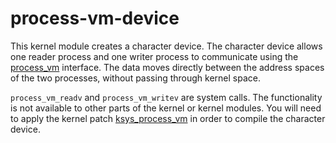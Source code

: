 # process-vm-device

This kernel module creates a character device. The character device allows
one reader process and one writer process to communicate using the
[process_vm](https://linux.die.net/man/2/process_vm_writev) interface.
The data moves directly between the address spaces of the two processes,
without passing through kernel space.

`process_vm_readv` and `process_vm_writev` are system calls. The functionality
is not available to other parts of the kernel or kernel modules. You will need
to apply the kernel patch
[ksys_process_vm](/devices/process-vm-device/ksys_process_vm.patch) in order to
compile the character device.
